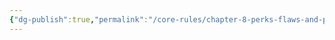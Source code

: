 ```yaml
---
{"dg-publish":true,"permalink":"/core-rules/chapter-8-perks-flaws-and-points/perks-list/trait/defenses/shell/"}
---
```


